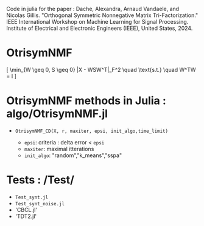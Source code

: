 
Code in julia for the paper :
Dache, Alexandra, Arnaud Vandaele, and Nicolas Gillis. "Orthogonal Symmetric Nonnegative Matrix Tri-Factorization." IEEE International Workshop on Machine Learning for Signal Processing. Institute of Electrical and Electronic Engineers (IEEE), United States, 2024.
# OtrisymNMF

\[
\min_{W \geq 0, S \geq 0} \|X - WSW^T\|_F^2 \quad \text{s.t.} \quad W^TW = I
\]

# OtrisymNMF methods in Julia : algo/OtrisymNMF.jl 

- `OtrisymNMF_CD(X, r, maxiter, epsi, init_algo,time_limit)`

   - `epsi`: criteria : delta error < `epsi`
   - `maxiter`: maximal itterations
   - `init_algo`: "random","k_means","sspa"

# Tests : /Test/ 

- `Test_synt.jl`
- `Test_synt_noise.jl`
- 'CBCL.jl'
- 'TDT2.jl'
